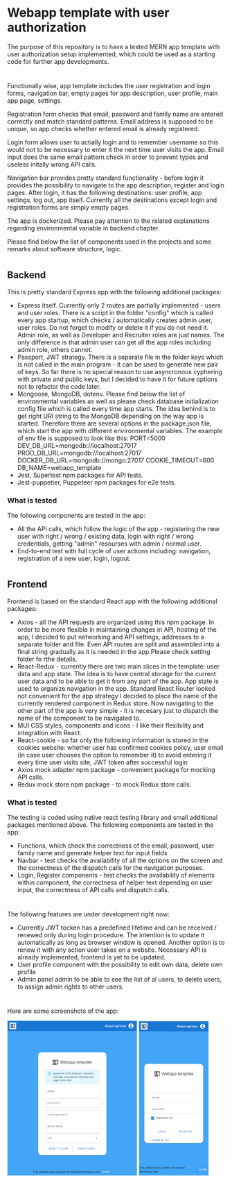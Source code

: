 <h1>Webapp template with user authorization</h1>
<p>The purpose of this repository is to have a tested MERN app template with user authorization setup implemented, which could be used as a starting code for further app developments.</p>
<h1></h1>
<p>Functionally wise, app template includes the user registration and login forms, navigation bar, empty pages for app description, user profile, main app page, settings.</p>
<p>Registration form checks that email, password and family name are entered correctly and match standard patterns. Email address is supposed to be unique, so app checks whether entered email is already registered.</p>
<p>Login form allows user to actially login and to remember username so this would not to be necessary to enter it the next time user visits the app. Email input does the same email pattern check in order to prevent typos and useless initally wrong API calls.</p>
<p>Navigation bar provides pretty standard functionality - before login it provides the possibility to navigate to the app description, register and login pages. After login, it has the following destinations: user profile, app settings, log out, app itself. Currently all the destinations except login and registration forms are simply empty pages.</p>
<p>The app is dockerized. Please pay attention to the related explanations regarding environmental variable in backend chapter.</p>
<p>Please find below the list of components used in the projects and some remarks about software structure, logic.</p>
<h1></h1>
<h2>Backend</h2>
<p>This is pretty standard Express app with the following additional packages:</p>
<ul>
<li>Express itself. Currently only 2 routes are partially implemented - users and user roles. There is a script in the folder "config" which is called every app startup, which checks / automatically creates admin user, user roles. Do not forget to modify or delete it if you do not need it. Admin role, as well as Developer and Recruiter roles are just names. The only difference is that admin user can get all the app roles including admin role, others cannot.</li>
<li>Passport, JWT strategy. There is a separate file in the folder keys which is not called in the main program - it can be used to generate new pair of keys. So far there is no special reason to use asyncronous cyphering with private and public keys, but I decided to have it for future options not to refactor the code later.</li>
<li>Mongoose, MongoDB, dotenv. Please find below the list of environmental variables as well as please check database initialization config file which is called every time app starts. The idea behind is to get right URI string to the MongoDB depending on the way app is started. Therefore there are several options in the package.json file, which start the app with different environmental variables. The example of env file is supposed to look like this: <quote>PORT=5000
DEV_DB_URL=mongodb://localhost:27017
PROD_DB_URL=mongodb://localhost:27017
DOCKER_DB_URL=mongodb://mongo:27017
COOKIE_TIMEOUT=600
DB_NAME=webapp_template</quote></li>
<li>Jest, Supertest npm packages for API tests.</li>
<li>Jest-puppetier, Puppeteer npm packages for e2e tests.</li>
</ul>
<h3>What is tested</h3>
<p>The following components are tested in the app:
<ul>
<li>All the API calls, which follow the logic of the app - registering the new user with right / wrong / existing data, login with right / wrong credentials, getting "admin" resourses with admin / normal user.</li>
<li>End-to-end test with full cycle of user actions including: navigation, registration of a new user, login, logout.</li>
</ul>
<h1></h1>
<h2>Frontend</h2>
<p>Frontend is based on the standard React app with the following additional packages:</p>
<ul>
<li>Axios - all the API requests are organized using this npm package. In order to be more flexible in maintaining changes in API, hosting of the app, I decided to put networking and API settings, addresses to a separate folder and file. Even API routes are split and assembled into a final string gradually as it is needed in the app.Please check setting folder fo rthe details.</li>
<li>React-Redux - currently there are two main slices in the template: user data and app state. The idea is to have central storage for the current user data and to be able to get it from any part of the app. App state is used to organize navigation in the app. Standard React Router looked not convenient for the app strategy I decided to place the name of the currently rendered component in Redux store. Now navigating to the other part of the app is very simple - it is necesary just to dispatch the name of the component to be navigated to.</li>
<li>MUI CSS styles, components and icons - I like their flexibility and integration with React. </li>
<li>React-cookie - so far only the following information is stored in the cookies website: whether user has confirmed cookies policy, user email (in case user chooses the option to remember it) to avoid entering it every time user visits site, JWT token after successful login</li>
<li>Axios mock adapter npm package - convenient package for mocking API calls.</li>
<li>Redux mock store npm package - to mock Redux store calls.</li>
</ul>
<h3>What is tested</h3>
<p>The testing is coded using native react testing library and small additional packages mentioned above. The following components are tested in the app:
<ul>
<li>Functions, which check the correctness of the email, password, user family name and generate helper text for input fields</li>
<li>Navbar - test checks the availability of all the options on the screen and the correctness of the dispatch calls for the navigation purposes.</li>
<li>Login, Register components - test checks the availability of elements within component, the correctness of helper text depending on user input, the correctness of API calls and dispatch calls.</li>
</ul>

<h1></h1>
<p>The following features are under development right now:</p>
<ul>
    <li>Currently JWT tocken has a predefined lifetime and can be received / renewed only during login procedure. The intention is to update it automatically as long as browser window is opened. Another option is to renew it with any action user takes on a website. Necessary API is already implemented, frontend is yet to be updated.</li>
    <li>User profile component with the possibility to edit own data, delete own profile</li>
    <li>Admin panel admin to be able to see the list of al users, to delete users, to assign admin rights to other users.</li>
</ul>
<h1></h1>
<p>Here are some screenshots of the app:</p>
<img src="./screenshot1.png" width="300px"/>
<img src="./screenshot2.png" width="161px"/>
